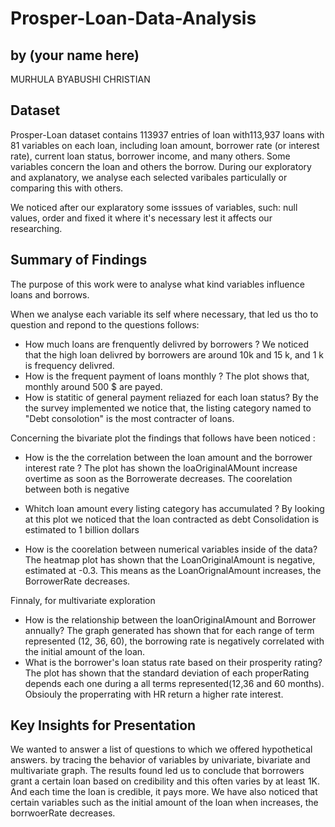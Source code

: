 # Prosper-Loan-Data-Analysis
## by (your name here)
MURHULA BYABUSHI CHRISTIAN
## Dataset

 Prosper-Loan dataset contains 113937 entries of loan with113,937 loans with 81 variables on each loan, including loan amount, borrower rate (or interest rate), current loan status, borrower income, and many others. 
 Some variables concern the loan and others the borrow.
During our exploratory and axplanatory, we analyse each selected varibales particulally or comparing this with others.

We noticed after our explaratory some isssues of variables, such: null values, order and fixed it where it's necessary lest it affects our researching. 

## Summary of Findings
The purpose of this work were to analyse what kind variables influence loans and borrows.  

When we analyse each variable its self where necessary, that led us tho to question and repond to the questions follows:
-  How much loans are frenquently delivred by borrowers ?
We noticed that the high loan delivred by borrowers are around 10k and 15 k, and 1 k is frequency delivred. 
- How is the frequent payment of loans monthly ? 
The plot shows that, monthly around 500 $ are payed.
- How is statitic of general payment reliazed for each loan status?
By the the survey implemented we notice that, the listing category named to "Debt consolotion" is the most contracter of loans. 

Concerning the bivariate plot the findings that follows have been noticed : 
- How is the the correlation between the loan amount and the borrower interest rate ? 
The plot has shown the loaOriginalAMount increase overtime as soon as  the Borrowerate decreases. The coorelation between both is negative
- Whitch loan amount every listing category has accumulated ?
By looking at this plot we noticed that the loan contracted as debt Consolidation is estimated to 1 billion dollars 

- How is the coorelation between numerical variables inside of the data? 
The heatmap plot has shown that the LoanOriginalAmount is negative, estimated at -0.3. This means as the LoanOrignalAmount increases, the BorrowerRate decreases. 

Finnaly, for multivariate exploration 
- How is the relationship between the loanOriginalAmount and Borrower annually?
The graph generated has shown that for each range of term represented (12, 36, 60), the borrowing rate is negatively correlated with the initial amount of the loan. 
- What is the borrower's loan status rate based on their prosperity rating? 
The plot has shown that the standard deviation of each properRating depends each one during a all terms represented(12,36 and 60 months). Obsiouly the properrating with HR return a higher rate interest.

## Key Insights for Presentation
We wanted to answer a list of questions to which we offered hypothetical answers. by tracing the behavior of variables by univariate, bivariate and multivariate graph.
The results found led us to conclude that borrowers grant a certain loan based on credibility and this often varies by at least 1K. And each time the loan is credible, it pays more.
We have also noticed that certain variables such as the initial amount of the loan when increases, the borrwoerRate decreases.